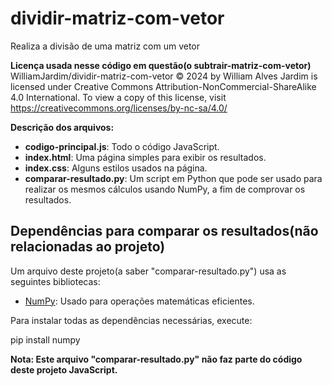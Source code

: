 # dividir-matriz-com-vetor
Realiza a divisão de uma matriz com um vetor

**Licença usada nesse código em questão(o subtrair-matriz-com-vetor)**  
WilliamJardim/dividir-matriz-com-vetor © 2024 by William Alves Jardim is licensed under Creative Commons Attribution-NonCommercial-ShareAlike 4.0 International. To view a copy of this license, visit https://creativecommons.org/licenses/by-nc-sa/4.0/

**Descrição dos arquivos:**
  - **codigo-principal.js**: Todo o código JavaScript.
  - **index.html**: Uma página simples para exibir os resultados.
  - **index.css**: Alguns estilos usados na página.
  - **comparar-resultado.py**: Um script em Python que pode ser usado para realizar os mesmos cálculos usando NumPy, a fim de comprovar os resultados.

## Dependências para comparar os resultados(não relacionadas ao projeto)
Um arquivo deste projeto(a saber "comparar-resultado.py") usa as seguintes bibliotecas:

- [NumPy](https://numpy.org/): Usado para operações matemáticas eficientes.

Para instalar todas as dependências necessárias, execute:

  pip install numpy

**Nota: Este arquivo "comparar-resultado.py" não faz parte do código deste projeto JavaScript.**
